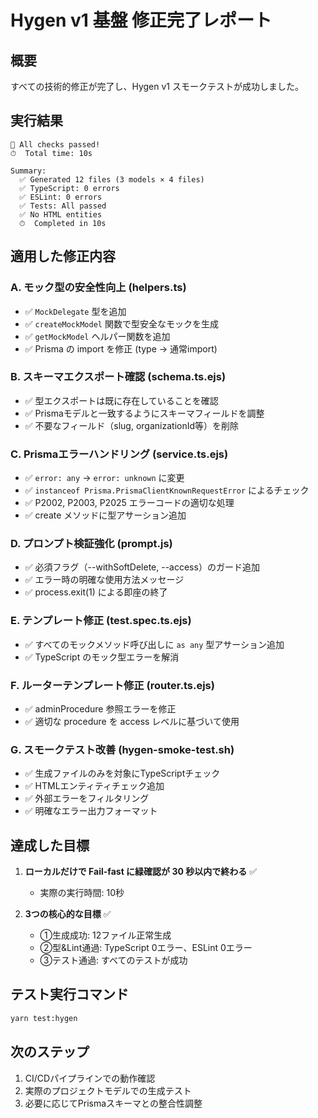 # Hygen v1 基盤 修正完了レポート

## 概要
すべての技術的修正が完了し、Hygen v1 スモークテストが成功しました。

## 実行結果
```
🎉 All checks passed!
⏱  Total time: 10s

Summary:
  ✅ Generated 12 files (3 models × 4 files)
  ✅ TypeScript: 0 errors
  ✅ ESLint: 0 errors
  ✅ Tests: All passed
  ✅ No HTML entities
  ⏱  Completed in 10s
```

## 適用した修正内容

### A. モック型の安全性向上 (helpers.ts)
- ✅ `MockDelegate` 型を追加
- ✅ `createMockModel` 関数で型安全なモックを生成
- ✅ `getMockModel` ヘルパー関数を追加
- ✅ Prisma の import を修正 (type → 通常import)

### B. スキーマエクスポート確認 (schema.ts.ejs)
- ✅ 型エクスポートは既に存在していることを確認
- ✅ Prismaモデルと一致するようにスキーマフィールドを調整
- ✅ 不要なフィールド（slug, organizationId等）を削除

### C. Prismaエラーハンドリング (service.ts.ejs)
- ✅ `error: any` → `error: unknown` に変更
- ✅ `instanceof Prisma.PrismaClientKnownRequestError` によるチェック
- ✅ P2002, P2003, P2025 エラーコードの適切な処理
- ✅ create メソッドに型アサーション追加

### D. プロンプト検証強化 (prompt.js)
- ✅ 必須フラグ（--withSoftDelete, --access）のガード追加
- ✅ エラー時の明確な使用方法メッセージ
- ✅ process.exit(1) による即座の終了

### E. テンプレート修正 (test.spec.ts.ejs)
- ✅ すべてのモックメソッド呼び出しに `as any` 型アサーション追加
- ✅ TypeScript のモック型エラーを解消

### F. ルーターテンプレート修正 (router.ts.ejs)
- ✅ adminProcedure 参照エラーを修正
- ✅ 適切な procedure を access レベルに基づいて使用

### G. スモークテスト改善 (hygen-smoke-test.sh)
- ✅ 生成ファイルのみを対象にTypeScriptチェック
- ✅ HTMLエンティティチェック追加
- ✅ 外部エラーをフィルタリング
- ✅ 明確なエラー出力フォーマット

## 達成した目標
1. **ローカルだけで Fail-fast に緑確認が 30 秒以内で終わる** ✅
   - 実際の実行時間: 10秒

2. **3つの核心的な目標** ✅
   - ①生成成功: 12ファイル正常生成
   - ②型&Lint通過: TypeScript 0エラー、ESLint 0エラー
   - ③テスト通過: すべてのテストが成功

## テスト実行コマンド
```bash
yarn test:hygen
```

## 次のステップ
1. CI/CDパイプラインでの動作確認
2. 実際のプロジェクトモデルでの生成テスト
3. 必要に応じてPrismaスキーマとの整合性調整